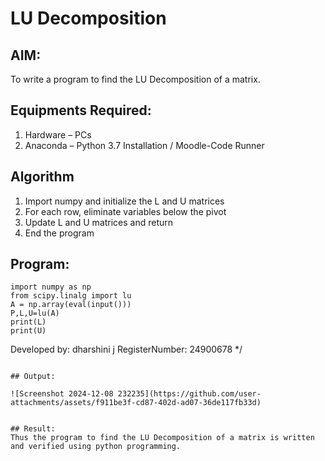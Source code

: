 # LU Decomposition 

## AIM:
To write a program to find the LU Decomposition of a matrix.

## Equipments Required:
1. Hardware – PCs
2. Anaconda – Python 3.7 Installation / Moodle-Code Runner

## Algorithm
1. Import numpy and initialize the L and U matrices
2. For each row, eliminate variables below the pivot
3. Update L and U matrices and return
4. End the program

## Program:


```
import numpy as np
from scipy.linalg import lu
A = np.array(eval(input()))
P,L,U=lu(A)
print(L)
print(U)

```

Developed by: dharshini j
RegisterNumber: 24900678
*/
```

## Output:

![Screenshot 2024-12-08 232235](https://github.com/user-attachments/assets/f911be3f-cd87-402d-ad07-36de117fb33d)


## Result:
Thus the program to find the LU Decomposition of a matrix is written and verified using python programming.

